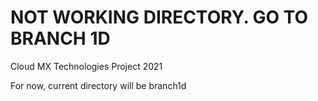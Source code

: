 # NOT WORKING DIRECTORY. GO TO BRANCH 1D
Cloud MX Technologies Project 2021

For now, current directory will be branch1d

